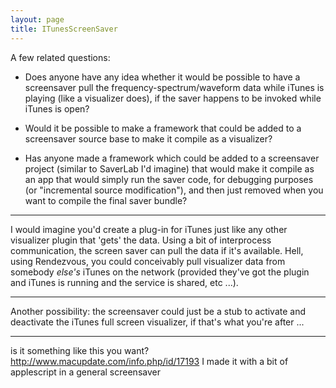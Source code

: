 ```yaml
---
layout: page
title: ITunesScreenSaver
---
```



A few related questions:

-  Does anyone have any idea whether it would be possible to have a screensaver pull the frequency-spectrum/waveform data while iTunes is playing (like a visualizer does), if the saver happens to be invoked while iTunes is open?

- Would it be possible to make a framework that could be added to a screensaver source base to make it compile as a visualizer?

- Has anyone made a framework which could be added to a screensaver project (similar to SaverLab I'd imagine) that would make it compile as an app that would simply run the saver code, for debugging purposes (or "incremental source modification"), and then just removed when you want to compile the final saver bundle?

----

I would imagine you'd create a plug-in for iTunes just like any other visualizer plugin that 'gets' the data. Using a bit of interprocess communication, the screen saver can pull the data if it's available. Hell, using Rendezvous, you could conceivably pull visualizer data from somebody *else's* iTunes on the network (provided they've got the plugin and iTunes is running and the service is shared, etc ...).

----

Another possibility:  the screensaver could just be a stub to activate and deactivate the iTunes full screen visualizer, if that's what you're after ...

----

is it something like this you want? http://www.macupdate.com/info.php/id/17193
I made it with a bit of applescript in a general screensaver

